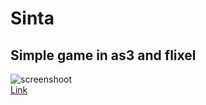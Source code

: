 # Sinta
## Simple game in as3 and flixel
![screenshoot](src/resursi/Screenshot.png "screenshot")  
[Link](https://milan-micic.github.io/brldriver/)
